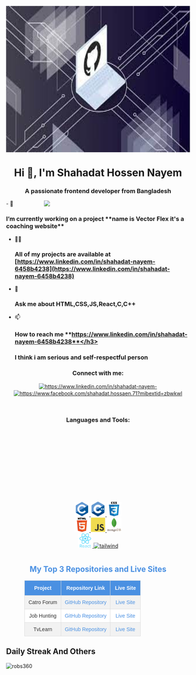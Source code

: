 <img align="center" src="https://github.com/robs360/robs360/blob/main/git%20logo.jpeg" alt="logo" width="900" height="400">

<h1 align="center">Hi 👋, I'm Shahadat Hossen Nayem</h1>
<h3 align="center">A passionate frontend developer from Bangladesh</h3>
<img align="right" width="400" src="https://user-images.githubusercontent.com/55389276/140866485-8fb1c876-9a8f-4d6a-98dc-08c4981eaf70.gif">
- 🔭 <h3>I’m currently working on a project **name is Vector Flex it's a coaching website**</h3>

- 👨‍💻 <h3>All of my projects are available at [https://www.linkedin.com/in/shahadat-nayem-6458b4238](https://www.linkedin.com/in/shahadat-nayem-6458b4238)</h3>

- 💬 <h3>Ask me about **HTML,CSS,JS,React,C,C++**</h3>

- 📫 <h3>How to reach me **https://www.linkedin.com/in/shahadat-nayem-6458b4238**</h3>

  <h3>I think i am serious and self-respectful person</h3>

<h3 align="center">Connect with me:</h3>
<p align="center">
<a href="https://linkedin.com/in/https://www.linkedin.com/in/shahadat-nayem-" target="blank"><img align="center" src="https://raw.githubusercontent.com/rahuldkjain/github-profile-readme-generator/master/src/images/icons/Social/linked-in-alt.svg" alt="https://www.linkedin.com/in/shahadat-nayem-" height="30" width="40" /></a>
<a href="https://fb.com/https://www.facebook.com/shahadat.hossaen.71?mibextid=zbwkwl" target="blank"><img align="center" src="https://raw.githubusercontent.com/rahuldkjain/github-profile-readme-generator/master/src/images/icons/Social/facebook.svg" alt="https://www.facebook.com/shahadat.hossaen.71?mibextid=zbwkwl" height="30" width="40" /></a>
</p>
</br>
<h3 align="center">Languages and Tools:</h3>
<div style="display: flex; justify-content: center; margin-top: 200px;">
  <div style="flex: 1; max-width: 33%;">
    <p align="center">
      <a href="https://www.cprogramming.com/" target="_blank" rel="noreferrer">
        <img src="https://raw.githubusercontent.com/devicons/devicon/master/icons/c/c-original.svg" alt="c" width="40" height="40"/>
      </a>
      <a href="https://www.w3schools.com/cpp/" target="_blank" rel="noreferrer">
        <img src="https://raw.githubusercontent.com/devicons/devicon/master/icons/cplusplus/cplusplus-original.svg" alt="cplusplus" width="40" height="40"/>
      </a>
      <a href="https://www.w3schools.com/css/" target="_blank" rel="noreferrer">
        <img src="https://raw.githubusercontent.com/devicons/devicon/master/icons/css3/css3-original-wordmark.svg" alt="css3" width="40" height="40"/>
      </a>
      <a href="https://www.w3.org/html/" target="_blank" rel="noreferrer">
        <img src="https://raw.githubusercontent.com/devicons/devicon/master/icons/html5/html5-original-wordmark.svg" alt="html5" width="40" height="40"/>
      </a>
      <a href="https://developer.mozilla.org/en-US/docs/Web/JavaScript" target="_blank" rel="noreferrer">
        <img src="https://raw.githubusercontent.com/devicons/devicon/master/icons/javascript/javascript-original.svg" alt="javascript" width="40" height="40"/>
      </a>
      <a href="https://www.mongodb.com/" target="_blank" rel="noreferrer">
        <img src="https://raw.githubusercontent.com/devicons/devicon/master/icons/mongodb/mongodb-original-wordmark.svg" alt="mongodb" width="40" height="40"/>
      </a>
      <a href="https://reactjs.org/" target="_blank" rel="noreferrer">
        <img src="https://raw.githubusercontent.com/devicons/devicon/master/icons/react/react-original-wordmark.svg" alt="react" width="40" height="40"/>
      </a>
      <a href="https://tailwindcss.com/" target="_blank" rel="noreferrer">
        <img src="https://www.vectorlogo.zone/logos/tailwindcss/tailwindcss-icon.svg" alt="tailwind" width="40" height="40"/>
      </a>
    </p>
  </div>
</div>
<h2 align="center" style="color: #4A90E2;">My Top 3 Repositories and Live Sites</h2>

<div align="center">
  <table style="border-collapse: collapse; width: 80%; margin: 0 auto; font-family: Arial, sans-serif;">
    <tr style="background-color: #4A90E2; color: #FFFFFF;">
      <th style="padding: 12px; border: 1px solid #dddddd;">Project</th>
      <th style="padding: 12px; border: 1px solid #dddddd;">Repository Link</th>
      <th style="padding: 12px; border: 1px solid #dddddd;">Live Site</th>
    </tr>
    <tr style="background-color: #F2F2F2; color: #333;">
      <td style="padding: 10px; text-align: center; border: 1px solid #dddddd;">Catro Forum</td>
      <td style="padding: 10px; text-align: center; border: 1px solid #dddddd;">
        <a href="https://github.com/robs360/catro-forum" style="color: #4A90E2; text-decoration: none;">GitHub Repository</a>
      </td>
      <td style="padding: 10px; text-align: center; border: 1px solid #dddddd;">
        <a href="https://cat-website-c0880.web.app" style="color: #4A90E2; text-decoration: none;">Live Site</a>
      </td>
    </tr>
    <tr style="background-color: #FFFFFF; color: #333;">
      <td style="padding: 10px; text-align: center; border: 1px solid #dddddd;">Job Hunting</td>
      <td style="padding: 10px; text-align: center; border: 1px solid #dddddd;">
        <a href="https://github.com/robs360/Job-hunting" style="color: #4A90E2; text-decoration: none;">GitHub Repository</a>
      </td>
      <td style="padding: 10px; text-align: center; border: 1px solid #dddddd;">
        <a href="https://job-hunter-3fec4.web.app" style="color: #4A90E2; text-decoration: none;">Live Site</a>
      </td>
    </tr>
    <tr style="background-color: #F2F2F2; color: #333;">
      <td style="padding: 10px; text-align: center; border: 1px solid #dddddd;">TvLearn</td>
      <td style="padding: 10px; text-align: center; border: 1px solid #dddddd;">
        <a href="https://github.com/robs360/Tv-learn" style="color: #4A90E2; text-decoration: none;">GitHub Repository</a>
      </td>
      <td style="padding: 10px; text-align: center; border: 1px solid #dddddd;">
        <a href="https://tvlearn.web.app" style="color: #4A90E2; text-decoration: none;">Live Site</a>
      </td>
    </tr>
  </table>
</div>

<h2>Daily Streak And Others</h2>
<p><img align="center" src="https://github-readme-streak-stats.herokuapp.com/?user=robs360&" alt="robs360" /></p>

